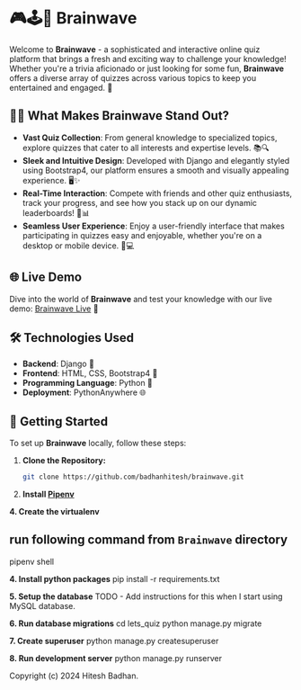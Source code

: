 # 🎮🕹️👾 Brainwave

Welcome to **Brainwave** - a sophisticated and interactive online quiz platform that brings a fresh and exciting way to challenge your knowledge! Whether you're a trivia aficionado or just looking for some fun, **Brainwave** offers a diverse array of quizzes across various topics to keep you entertained and engaged. 🎉

## 🧑‍💻 What Makes Brainwave Stand Out?

- **Vast Quiz Collection**: From general knowledge to specialized topics, explore quizzes that cater to all interests and expertise levels. 📚🔍
- **Sleek and Intuitive Design**: Developed with Django and elegantly styled using Bootstrap4, our platform ensures a smooth and visually appealing experience. 🖥️✨
- **Real-Time Interaction**: Compete with friends and other quiz enthusiasts, track your progress, and see how you stack up on our dynamic leaderboards! 🏅📊
- **Seamless User Experience**: Enjoy a user-friendly interface that makes participating in quizzes easy and enjoyable, whether you're on a desktop or mobile device. 📱💻

## 🌐 Live Demo

Dive into the world of **Brainwave** and test your knowledge with our live demo: [Brainwave Live](http://letsquiz.pythonanywhere.com/) 🚀

## 🛠 Technologies Used

- **Backend**: Django 🐍
- **Frontend**: HTML, CSS, Bootstrap4 🎨
- **Programming Language**: Python 🐍
- **Deployment**: PythonAnywhere 🌐
## 🚀 Getting Started

To set up **Brainwave** locally, follow these steps:

1. **Clone the Repository:**
   ```bash
   git clone https://github.com/badhanhitesh/brainwave.git
   
2. **Install [Pipenv](https://pipenv.pypa.io/en/latest/install/)**
   
**4. Create the virtualenv**
## run following command from `Brainwave` directory
pipenv shell

**4. Install python packages**
pip install -r requirements.txt

**5. Setup the database**
TODO - Add instructions for this when I start using MySQL database.

**6. Run database migrations**
cd lets_quiz
python manage.py migrate

**7. Create superuser**
python manage.py createsuperuser

**8. Run development server**
python manage.py runserver

Copyright (c) 2024 Hitesh Badhan.
